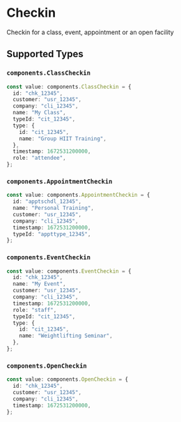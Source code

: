 # Checkin

Checkin for a class, event, appointment or an open facility


## Supported Types

### `components.ClassCheckin`

```typescript
const value: components.ClassCheckin = {
  id: "chk_12345",
  customer: "usr_12345",
  company: "cli_12345",
  name: "My Class",
  typeId: "cit_12345",
  type: {
    id: "cit_12345",
    name: "Group HIIT Training",
  },
  timestamp: 1672531200000,
  role: "attendee",
};
```

### `components.AppointmentCheckin`

```typescript
const value: components.AppointmentCheckin = {
  id: "apptschdl_12345",
  name: "Personal Training",
  customer: "usr_12345",
  company: "cli_12345",
  timestamp: 1672531200000,
  typeId: "appttype_12345",
};
```

### `components.EventCheckin`

```typescript
const value: components.EventCheckin = {
  id: "chk_12345",
  name: "My Event",
  customer: "usr_12345",
  company: "cli_12345",
  timestamp: 1672531200000,
  role: "staff",
  typeId: "cit_12345",
  type: {
    id: "cit_12345",
    name: "Weightlifting Seminar",
  },
};
```

### `components.OpenCheckin`

```typescript
const value: components.OpenCheckin = {
  id: "chk_12345",
  customer: "usr_12345",
  company: "cli_12345",
  timestamp: 1672531200000,
};
```

